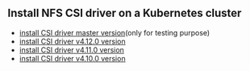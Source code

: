 ## Install NFS CSI driver on a Kubernetes cluster

 - [install CSI driver master version](./install-csi-driver-master.md)(only for testing purpose)
 - [install CSI driver v4.12.0 version](./install-csi-driver-v4.12.0.md)
 - [install CSI driver v4.11.0 version](./install-csi-driver-v4.11.0.md)
 - [install CSI driver v4.10.0 version](./install-csi-driver-v4.10.0.md)
